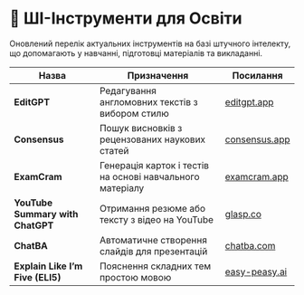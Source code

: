 # 🧐 ШІ-Інструменти для Освіти

Оновлений перелік актуальних інструментів на базі штучного інтелекту, що допомагають у навчанні, підготовці матеріалів та викладанні.

| Назва                            | Призначення                                               | Посилання                                             |
| -------------------------------- | --------------------------------------------------------- | ----------------------------------------------------- |
| **EditGPT**                      | Редагування англомовних текстів з вибором стилю           | [editgpt.app](https://editgpt.app/)                   |
| **Consensus**                    | Пошук висновків з рецензованих наукових статей            | [consensus.app](https://consensus.app/home/)          |
| **ExamCram**                     | Генерація карток і тестів на основі навчального матеріалу | [examcram.app](https://www.examcram.app/)             |
| **YouTube Summary with ChatGPT** | Отримання резюме або тексту з відео на YouTube            | [glasp.co](https://glasp.co/youtube-summary)          |
| **ChatBA**                       | Автоматичне створення слайдів для презентацій             | [chatba.com](https://www.chatba.com/)                 |
| **Explain Like I’m Five (ELI5)** | Пояснення складних тем простою мовою                      | [easy-peasy.ai](https://easy-peasy.ai/templates/eli5) |

